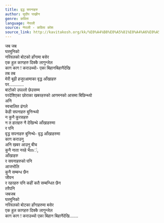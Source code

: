 ```yaml
---
title: वृद्ध सपनाहरु
author: सुदीप पाख्रीन
genre: कविता
language: नेपाली
source: नेपाली - कविता कोश
source_link: http://kavitakosh.org/kk/%E0%A4%B8%E0%A5%81%E0%A4%A6%E0%A5%80%E0%A4%AA_%E0%A4%AA%E0%A4%BE%E0%A4%96%E0%A5%8D%E0%A4%B0%E0%A5%80%E0%A4%A8
---
```


जब जब  
घरमुनिको  
नरिवलको बोटको हाँगामा बसेर  
एक हुल कागहरु दिक्कै लागुन्जेल  
काग काग ! कराउथ्यो- एका बिहानबिहानैदेखि  
तब तब  
मेरी बूढी हजुरआमाका वृद्ध आँखाहरु  
पर............  
बाटोको उपल्लो छेउसम्म  
परदेशिएका छोराका खबरहरुको आगमनको आसमा बिछिन्थ्यो  
अनि  
स्वचालित ढंगले  
केही सपनाहरु बुनिन्थ्यो  
न कुनै कु्रसहरु  
न त हातहरु नै देखिन्थे आँखाहरुमा  
र पनि  
वृद्ध सपनाहरु बुनिन्थे- वृद्ध आँखाहरुमा  
काग कराउनु  
अनि खबर आउनु बीच  
कुनै नाता नरहे भैmं,  
आँखाहरु  
र सपनाहरुको पनि  
आजभोलि  
कुनै सम्बन्ध छैन  
जीवन  
र रहरहरु पनि कहीं कतै सम्बन्धित छैन  
तरैपनि  
जबजब  
घरमुनिको  
नरिवलको बोटका हाँगाहरुमा बसेर  
एक हुल कागहरु दिक्कै लागुन्जेल  
काग काग ! कराउथ्यो एका बिहान बिहानैदेखि.......
